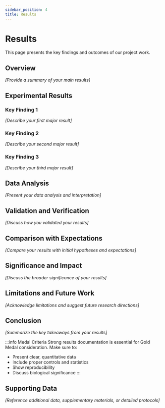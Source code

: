 ```yaml
---
sidebar_position: 4
title: Results
---
```


# Results

This page presents the key findings and outcomes of our project work.

## Overview

*[Provide a summary of your main results]*

## Experimental Results

### Key Finding 1
*[Describe your first major result]*

### Key Finding 2
*[Describe your second major result]*

### Key Finding 3
*[Describe your third major result]*

## Data Analysis

*[Present your data analysis and interpretation]*

## Validation and Verification

*[Discuss how you validated your results]*

## Comparison with Expectations

*[Compare your results with initial hypotheses and expectations]*

## Significance and Impact

*[Discuss the broader significance of your results]*

## Limitations and Future Work

*[Acknowledge limitations and suggest future research directions]*

## Conclusion

*[Summarize the key takeaways from your results]*

:::info Medal Criteria
Strong results documentation is essential for Gold Medal consideration. Make sure to:
- Present clear, quantitative data
- Include proper controls and statistics
- Show reproducibility
- Discuss biological significance
:::

## Supporting Data

*[Reference additional data, supplementary materials, or detailed protocols]*